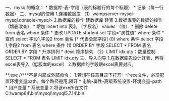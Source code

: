 一、mysql的概念：
    * 数据库-表-字段（表的标题行的每个标题）
    * 记录（每一行数据）
二、mysql的使用
    1.连接数据库 
        （1）wampserver-mysql-mysql.console-mysql>
    2.数据库的操作
        建数据库
        建表
    3.数据库表的数据的操作（增删改查）
        * 增加 insert into 表名 （字段名） values （值）
        * 删除 delete from 表名 where 条件
        * 更改
            UPDATE student set 字段="属性值" where 条件
        * 查询 select 字段1,字段2 from 表名 
            [* 代表全部字段]
            (0) where 条件
                select 字段1,字段2 from 表名 where 条件
            (1) ORDER BY 字段 
            SELECT * FROM 表名 ORDER BY 字段 
                * 升序排列
                * desc 降序排列
            （2）LIMIT idx,qty：数量控制
            SELECT * FROM 表名 LIMIT idx,qty
三、导入向导
    1.在数据库先设计好表，再将excel表导入（低版本的excel）
    2.数据库的字段跟excel表要对应。










**.exe  //***不是内部或外部命令：
1.若想在任意目录下打开一个exe文件，必须配置环境变量path。每个路径是用;隔开
    * 电脑-属性-高级系统设置-环境变量-path    
        * 用户变量 
        * 系统变量
2.将该exe所在文件 C:\wamp64\bin\mysql\mysql5.7.14\bin
    
